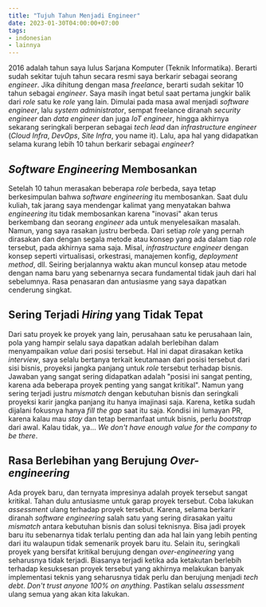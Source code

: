 ```yaml
---
title: "Tujuh Tahun Menjadi Engineer"
date: 2023-01-30T04:00:00+07:00
tags:
- indonesian
- lainnya
---
```


2016 adalah tahun saya lulus Sarjana Komputer (Teknik Informatika). Berarti sudah sekitar tujuh tahun secara resmi saya berkarir sebagai seorang _engineer_.
Jika dihitung dengan masa _freelance_, berarti sudah sekitar 10 tahun sebagai _engineer_. Saya masih ingat betul saat pertama jungkir balik dari _role_ 
satu ke _role_ yang lain. Dimulai pada masa awal menjadi _software engineer_, lalu _system administrator_, sempat freelance diranah _security engineer_ 
dan _data engineer_ dan juga _IoT engineer_, hingga akhirnya sekarang seringkali berperan sebagai _tech lead_ dan _infrastructure engineer_ 
(_Cloud Infra_, _DevOps_, _Site Infra_, you name it). Lalu, apa hal yang didapatkan selama kurang lebih 10 tahun berkarir sebagai _engineer_?

## _Software Engineering_ Membosankan
Setelah 10 tahun merasakan beberapa _role_ berbeda, saya tetap berkesimpulan bahwa _software engineering_ itu membosankan. Saat dulu kuliah, tak jarang saya mendengar kalimat yang menyatakan bahwa _engineering_ itu tidak membosankan karena "inovasi" akan terus berkembang dan seorang _engineer_ ada untuk menyelesaikan masalah. Namun, yang saya rasakan justru berbeda. Dari setiap _role_ yang pernah dirasakan dan dengan segala metode atau konsep yang ada dalam tiap _role_ tersebut, pada akhirnya sama saja. Misal, _infrastructure engineer_ dengan konsep seperti virtualisasi, orkestrasi, manajemen konfig, _deployment method_, dll. Seiring berjalannya waktu akan muncul konsep atau metode dengan nama baru yang sebenarnya secara fundamental tidak jauh dari hal sebelumnya. Rasa penasaran dan antusiasme yang saya dapatkan cenderung singkat.

## Sering Terjadi _Hiring_ yang Tidak Tepat
Dari satu proyek ke proyek yang lain, perusahaan satu ke perusahaan lain, pola yang hampir selalu saya dapatkan adalah berlebihan dalam menyampaikan _value_ dari posisi tersebut. Hal ini dapat dirasakan ketika _interview_, saya selalu bertanya terkait keutamaan dari posisi tersebut dari sisi bisnis, proyeksi jangka panjang untuk _role_ tersebut terhadap bisnis. Jawaban yang sangat sering didapatkan adalah "posisi ini sangat penting, karena ada beberapa proyek penting yang sangat kritikal". Namun yang sering terjadi justru _mismatch_ dengan kebutuhan bisnis dan seringkali proyeksi karir jangka panjang itu hanya imajinasi saja. Karena, ketika sudah dijalani fokusnya hanya _fill the gap_ saat itu saja. Kondisi ini lumayan PR, karena kalau mau _stay_ dan tetap bermanfaat untuk bisnis, perlu _bootstrap_ dari awal. Kalau tidak, ya... _We don't have enough value for the company to be there_.

## Rasa Berlebihan yang Berujung _Over-engineering_
Ada proyek baru, dan ternyata impresinya adalah proyek tersebut sangat kritikal. Tahan dulu antusiasme untuk garap proyek tersebut. Coba lakukan _assessment_ ulang terhadap proyek tersebut. Karena, selama berkarir diranah _software engineering_ salah satu yang sering dirasakan yaitu _mismatch_ antara kebutuhan bisnis dan solusi teknisnya. Bisa jadi proyek baru itu sebenarnya tidak terlalu penting dan ada hal lain yang lebih penting dari itu walaupun tidak semenarik proyek baru itu. Selain itu, seringkali proyek yang bersifat kritikal berujung dengan _over-engineering_ yang seharusnya tidak terjadi. Biasanya terjadi ketika ada ketakutan berlebih terhadap kesuksesan proyek tersebut yang akhirnya melakukan banyak implementasi teknis yang seharusnya tidak perlu dan berujung menjadi _tech debt_. _Don't trust anyone 100% on anything_. Pastikan selalu _assessment_ ulang semua yang akan kita lakukan.
